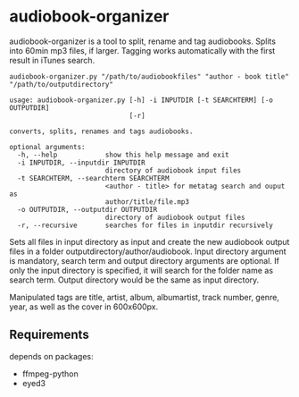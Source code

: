 # audiobook-organizer
audiobook-organizer is a tool to split, rename and tag audiobooks. Splits into 60min mp3 files, if larger. Tagging works automatically with the first result in iTunes search.

`audiobook-organizer.py "/path/to/audiobookfiles" "author - book title" "/path/to/outputdirectory"`
```
usage: audiobook-organizer.py [-h] -i INPUTDIR [-t SEARCHTERM] [-o OUTPUTDIR]
                              [-r]

converts, splits, renames and tags audiobooks.

optional arguments:
  -h, --help            show this help message and exit
  -i INPUTDIR, --inputdir INPUTDIR
                        directory of audiobook input files
  -t SEARCHTERM, --searchterm SEARCHTERM
                        <author - title> for metatag search and ouput as
                        author/title/file.mp3
  -o OUTPUTDIR, --outputdir OUTPUTDIR
                        directory of audiobook output files
  -r, --recursive       searches for files in inputdir recursively
```
Sets all files in input directory as input and create the new audiobook output files in a folder outputdirectory/author/audiobook.
Input directory argument is mandatory, search term and output directory arguments are optional. If only the input directory is specified, it will search for the folder name as search term. Output directory would be the same as input directory.

Manipulated tags are title, artist, album, albumartist, track number, genre, year, as well as the cover in 600x600px.

## Requirements

depends on packages:
- ffmpeg-python
- eyed3
    
